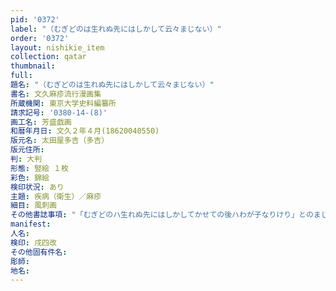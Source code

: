 ```yaml
---
pid: '0372'
label: "（むぎどのは生れぬ先にはしかして云々まじない）"
order: '0372'
layout: nishikie_item
collection: qatar
thumbnail: 
full: 
題名: "（むぎどのは生れぬ先にはしかして云々まじない）"
書名: 文久麻疹流行漫画集
所蔵機関: 東京大学史料編纂所
請求記号: '0380-14-(8)'
画工名: 芳盛戯画
和暦年月日: 文久２年４月(18620040550)
版元名: 太田屋多吉（多吉）
版元住所: 
判: 大判
形態: 竪絵 １枚
彩色: 錦絵
検印状況: あり
主題: 疾病（衛生）／麻疹
細目: 風刺画
その他書誌事項: "「むぎどのハ生れぬ先にはしかしてかせての後ハわが子なりけり」とのまじないあり、これをたらようの葉にかいている、毒だてやうじやうあり"
manifest: 
人名: 
検印: 戌四改
その他固有件名: 
彫師: 
地名: 
---
```

